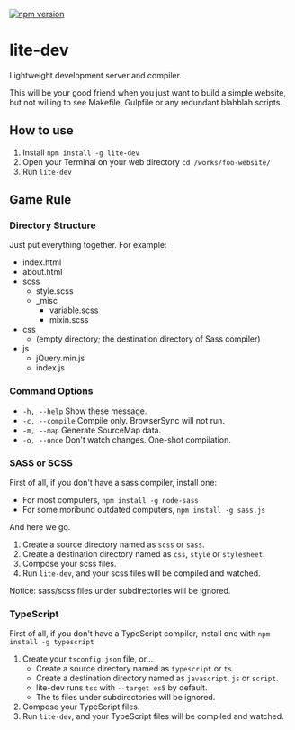 [![npm version](https://badge.fury.io/js/lite-dev.svg)](https://www.npmjs.com/package/lite-dev)

# lite-dev

Lightweight development server and compiler.

This will be your good friend when you just want to build a simple website, but not willing to see Makefile, Gulpfile or any redundant blahblah scripts.

## How to use

1. Install `npm install -g lite-dev`
2. Open your Terminal on your web directory `cd /works/foo-website/` 
3. Run `lite-dev`

## Game Rule

### Directory Structure

Just put everything together. For example:

- index.html
- about.html
- scss
  - style.scss
  - _misc
    - variable.scss
    - mixin.scss
- css
  - (empty directory; the destination directory of Sass compiler)
- js
  - jQuery.min.js
  - index.js
  
### Command Options

 -  `-h, --help`       Show these message.
 -  `-c, --compile`    Compile only. BrowserSync will not run.
 -  `-m, --map`        Generate SourceMap data.
 -  `-o, --once`       Don't watch changes. One-shot compilation.

### SASS or SCSS

First of all, if you don't have a sass compiler, install one:

- For most computers, `npm install -g node-sass`
- For some moribund outdated computers, `npm install -g sass.js`

And here we go.
   
1. Create a source directory named as `scss` or `sass`.
2. Create a destination directory named as `css`, `style` or `stylesheet`.
3. Compose your scss files.
4. Run `lite-dev`, and your scss files will be compiled and watched.

Notice: sass/scss files under subdirectories will be ignored.

### TypeScript

First of all, if you don't have a TypeScript compiler, install one with `npm install -g typescript`

1. Create your `tsconfig.json` file, or... 
    - Create a source directory named as `typescript` or `ts`.
    - Create a destination directory named as `javascript`, `js` or `script`.
    - lite-dev runs `tsc` with `--target es5` by default.
    - The ts files under subdirectories will be ignored.
2. Compose your TypeScript files.
3. Run `lite-dev`, and your TypeScript files will be compiled and watched.
